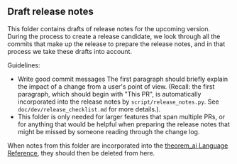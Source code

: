 Draft release notes
-------------------

This folder contains drafts of release notes for the upcoming version.
During the process to create a release candidate, we look through all the commits that make up the release
to prepare the release notes, and in that process we take these drafts into account.

Guidelines:
- Write good commit messages
  The first paragraph should briefly explain the impact of a change from a user's point of view.
  (Recall: the first paragraph, which should begin with "This PR",
  is automatically incorporated into the release notes by `script/release_notes.py`.
  See `doc/dev/release_checklist.md` for more details.).
- This folder is only needed for larger features that span multiple PRs,
  or for anything that would be helpful when preparing the release notes that might be missed
  by someone reading through the change log.

When notes from this folder are incorporated into the [theorem_ai Language Reference](https://theorem-ai.org/doc/reference/latest/releases/#release-notes),
they should then be deleted from here.
